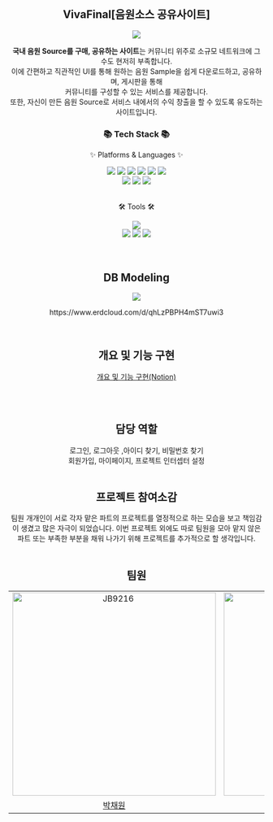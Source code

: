 
<h2 align=center>VivaFinal[음원소스 공유사이트]</h2>
<div align=center>
	<img src="https://capsule-render.vercel.app/api?type=waving&color=purple&height=200&section=header&text=Viva&fontSize=90" />

<b>국내 음원 Source를 구매, 공유하는 사이트</b>는 커뮤니티 위주로 소규모 네트워크에 그 수도 현저히 부족합니다.<br> 이에 간편하고 직관적인 UI를 통해 원하는 음원 Sample을 쉽게 다운로드하고, 공유하며, 게시판을 통해<br> 커뮤니티를 구성할 수 있는 서비스를 제공합니다.<br> 또한, 자신이 만든 음원 Source로 서비스 내에서의 수익 창출을 할 수 있도록 유도하는 사이트입니다.
</div>

<div align=center>
	<h3>📚 Tech Stack 📚</h3>
	<p>✨ Platforms & Languages ✨</p>
</div>

<div align="center">
	<img src="https://img.shields.io/badge/Java-007396?style=flat&logo=Conda-Forge&logoColor=white" />
	<img src="https://img.shields.io/badge/HTML5-E34F26?style=flat&logo=HTML5&logoColor=white" />
	<img src="https://img.shields.io/badge/CSS3-1572B6?style=flat&logo=CSS3&logoColor=white" />
	<img src="https://img.shields.io/badge/JavaScript-F7DF1E?style=flat&logo=JavaScript&logoColor=white" />
	<img src="https://img.shields.io/badge/jQuery-0769AD?style=flat&logo=jQuery&logoColor=white" />
	<img src="https://img.shields.io/badge/Ajax-3178C6?style=flat&logo=Ajax&logoColor=white"/> 
	<br>
	<img src="https://img.shields.io/badge/Bootstrap-7952B3?style=flat&logo=Bootstrap&logoColor=white" />
	<img src="https://img.shields.io/badge/json-000000?style=flat&logo=json&logoColor=white" />
	<img src="https://img.shields.io/badge/oracle-F80000?style=flat&logo=oracle&logoColor=white"/>
</div>
<br>
<div align=center>
	<p>🛠 Tools 🛠</p>
</div>
<div align=center>
	<img src="https://img.shields.io/badge/spring-6DB33F?style=flat&logo=spring&logoColor=white" />
	<br>
	<img src="https://img.shields.io/badge/apachetomcat-F8DC75?style=flat&logo=ApacheTomcat&logoColor=white" />
	<img src="https://img.shields.io/badge/GitHub-181717?style=flat&logo=GitHub&logoColor=white" />
	<img src="https://img.shields.io/badge/oracle-F80000?style=flat&logo=oracle&logoColor=white"/>
</div>

<br>
<div align=center>
<br>
<h2>DB Modeling</h2>
<img src="https://github.com/gami03/new_semi_project/assets/128332485/4ffe22ee-51af-4496-b126-004b5eb99313" />
<p>https://www.erdcloud.com/d/qhLzPBPH4mST7uwi3</p>
<br>
<h2>개요 및 기능 구현</h2>
<a href="https://apricot-smile-640.notion.site/c7ae2e1857474ebcba96c6b3815c9a29?v=1d7e43401f2e4cf5b33844effe60a715&pvs=4">개요 및 기능 구현(Notion)</a>
	
<br><br>
<h2>담당 역할</h2>
	로그인, 로그아웃 ,아이디 찾기, 비밀번호 찾기<br>회원가입, 마이페이지, 프로젝트 인터셉터 설정
<br><br>

<h2>프로젝트 참여소감</h2>
	팀원 개개인이 서로 각자 맡은 파트의 프로젝트를 열정적으로 하는 모습을 보고 책임감이 생겼고 많은 자극이 되었습니다. 
 	이번 프로젝트 외에도 따로 팀원을 모아 맡지 않은 파트 또는 부족한 부분을 채워 나가기 위해 프로젝트를 추가적으로 할 생각입니다. 
<br><br>

<h2>팀원</h2>
<table>
    <tr>
        <td align="center"><a target="_blank" rel="noopener noreferrer nofollow" href="https://github.com/Rivershot"><img src="https://avatars.githubusercontent.com/u/128332735?v=4" width="400px" alt="JB9216" style="max-width: 100%;"></a></td>
        <td align="center"><a target="_blank" rel="noopener noreferrer nofollow" href="https://github.com/eneinp"><img src="https://avatars.githubusercontent.com/u/121911273?v=4" width="400px" alt="eneinp" style="max-width: 100%;"></a></td>
        <td align="center"><a target="_blank" rel="noopener noreferrer nofollow" href="https://github.com/gami03"><img src="https://avatars.githubusercontent.com/u/128332485?v=4" width="400px" alt="gami03" style="max-width: 100%;"></a></td>
        <td align="center"><a target="_blank" rel="noopener noreferrer nofollow" href="https://github.com/HaHuRyu"><img src="https://avatars.githubusercontent.com/u/115006836?v=4" width="400px" alt="HaHuRyu" style="max-width: 100%;"></a></td>
    </tr>
    <tr>
        <td align="center"><a href="https://github.com/JB9216">박채원</a></td>
        <td align="center"><a href="https://github.com/eneinp">이보현</a></td>
        <td align="center"><a href="https://github.com/gami03">황지선</a></td>
        <td align="center"><a href="https://github.com/HaHuRyu">김우정</a></td>
    </tr>
</table>
 <br>
